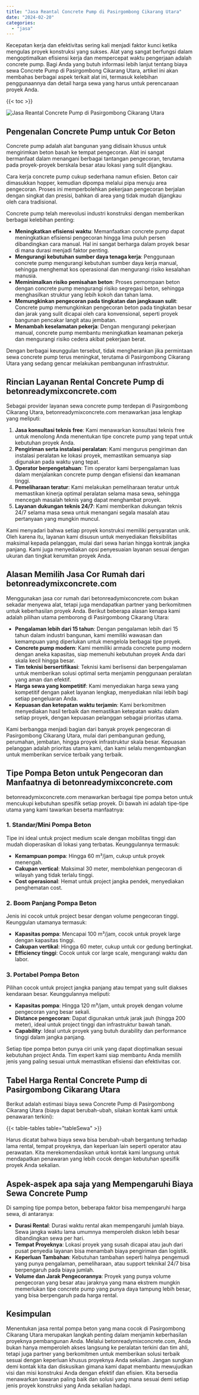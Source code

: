 ```yaml
---
title: "Jasa Reantal Concrete Pump di Pasirgombong Cikarang Utara"
date: "2024-02-20"
categories: 
  - "jasa"
---
```


Kecepatan kerja dan efektivitas sering kali menjadi faktor kunci ketika mengulas proyek konstruksi yang sukses. Alat yang sangat berfungsi dalam mengoptimalkan efisiensi kerja dan mempercepat waktu pengerjaan adalah concrete pump. Bagi Anda yang butuh informasi lebih lanjut tentang biaya sewa Concrete Pump di Pasirgombong Cikarang Utara, artikel ini akan membahas berbagai aspek terkait alat ini, termasuk kelebihan penggunaannya dan detail harga sewa yang harus untuk perencanaan proyek Anda.

{{< toc >}}

![Jasa Reantal Concrete Pump di Pasirgombong Cikarang Utara](https://betoncor8.github.io/pump/concrete-pump%20(3).png)

## Pengenalan Concrete Pump untuk Cor Beton

Concrete pump adalah alat bangunan yang didisain khusus untuk mengirimkan beton basah ke tempat pengecoran. Alat ini sangat bermanfaat dalam menangani berbagai tantangan pengecoran, terutama pada proyek-proyek berskala besar atau lokasi yang sulit dijangkau.

Cara kerja concrete pump cukup sederhana namun efisien. Beton cair dimasukkan hopper, kemudian dipompa melalui pipa menuju area pengecoran. Proses ini memperbolehkan pekerjaan pengecoran berjalan dengan singkat dan presisi, bahkan di area yang tidak mudah dijangkau oleh cara tradisional.

Concrete pump telah merevolusi industri konstruksi dengan memberikan berbagai kelebihan penting:

- **Meningkatkan efisiensi waktu**: Memanfaatkan concrete pump dapat meningkatkan efisiensi pengecoran hingga lima puluh persen dibandingkan cara manual. Hal ini sangat berharga dalam proyek besar di mana durasi menjadi faktor penting.
- **Mengurangi kebutuhan sumber daya tenaga kerja**: Penggunaan concrete pump mengurangi kebutuhan sumber daya kerja manual, sehingga menghemat kos operasional dan mengurangi risiko kesalahan manusia.
- **Meminimalkan risiko pemisahan beton**: Proses pemompaan beton dengan concrete pump mengurangi risiko segregasi beton, sehingga menghasilkan struktur yang lebih kokoh dan tahan lama.
- **Memungkinkan pengecoran pada tingkatan dan jangkauan sulit**: Concrete pump memungkinkan pengecoran beton pada tingkatan besar dan jarak yang sulit dicapai oleh cara konvensional, seperti proyek bangunan pencakar langit atau jembatan.
- **Menambah keselamatan pekerja**: Dengan mengurangi pekerjaan manual, concrete pump membantu meningkatkan keamanan pekerja dan mengurangi risiko cedera akibat pekerjaan berat.

Dengan berbagai keunggulan tersebut, tidak mengherankan jika permintaan sewa concrete pump terus meningkat, terutama di Pasirgombong Cikarang Utara yang sedang gencar melakukan pembangunan infrastruktur.

## Rincian Layanan Rental Concrete Pump di betonreadymixconcrete.com

Sebagai provider layanan sewa concrete pump terdepan di Pasirgombong Cikarang Utara, betonreadymixconcrete.com menawarkan jasa lengkap yang meliputi:

1. **Jasa konsultasi teknis free**: Kami menawarkan konsultasi teknis free untuk menolong Anda menentukan tipe concrete pump yang tepat untuk kebutuhan proyek Anda.
2. **Pengiriman serta instalasi peralatan**: Kami mengurus pengiriman dan instalasi peralatan ke lokasi proyek, memastikan semuanya siap digunakan pada waktu yang tepat.
3. **Operator berpengetahuan**: Tim operator kami berpengalaman luas dalam menjalankan concrete pump dengan efisiensi dan keamanan tinggi.
4. **Pemeliharaan teratur**: Kami melakukan pemeliharaan teratur untuk memastikan kinerja optimal peralatan selama masa sewa, sehingga mencegah masalah teknis yang dapat menghambat proyek.
5. **Layanan dukungan teknis 24/7**: Kami memberikan dukungan teknis 24/7 selama masa sewa untuk menangani segala masalah atau pertanyaan yang mungkin muncul.

Kami menyadari bahwa setiap proyek konstruksi memiliki persyaratan unik. Oleh karena itu, layanan kami disusun untuk menyediakan fleksibilitas maksimal kepada pelanggan, mulai dari sewa harian hingga kontrak jangka panjang. Kami juga menyediakan opsi penyesuaian layanan sesuai dengan ukuran dan tingkat kerumitan proyek Anda.

## Alasan Memilih Jasa Cor Rumah dari betonreadymixconcrete.com

Menggunakan jasa cor rumah dari betonreadymixconcrete.com bukan sekadar menyewa alat, tetapi juga mendapatkan partner yang berkomitmen untuk keberhasilan proyek Anda. Berikut beberapa alasan kenapa kami adalah pilihan utama pemborong di Pasirgombong Cikarang Utara:

- **Pengalaman lebih dari 15 tahun**: Dengan pengalaman lebih dari 15 tahun dalam industri bangunan, kami memiliki wawasan dan kemampuan yang diperlukan untuk mengelola berbagai tipe proyek.
- **Concrete pump modern**: Kami memiliki armada concrete pump modern dengan aneka kapasitas, siap memenuhi kebutuhan proyek Anda dari skala kecil hingga besar.
- **Tim teknisi bersertifikasi**: Teknisi kami berlisensi dan berpengalaman untuk memberikan solusi optimal serta menjamin penggunaan peralatan yang aman dan efektif.
- **Harga sewa yang kompetitif**: Kami menyediakan harga sewa yang kompetitif dengan paket layanan lengkap, menyediakan nilai lebih bagi setiap pengeluaran Anda.
- **Kepuasan dan ketepatan waktu terjamin**: Kami berkomitmen menyediakan hasil terbaik dan memastikan ketepatan waktu dalam setiap proyek, dengan kepuasan pelanggan sebagai prioritas utama.

Kami berbangga menjadi bagian dari banyak proyek pengecoran di Pasirgombong Cikarang Utara, mulai dari pembangunan gedung, perumahan, jembatan, hingga proyek infrastruktur skala besar. Kepuasan pelanggan adalah prioritas utama kami, dan kami selalu mengembangkan untuk memberikan service terbaik yang terbaik.

## Tipe Pompa Beton untuk Pengecoran dan Manfaatnya di betonreadymixconcrete.com

betonreadymixconcrete.com menawarkan berbagai tipe pompa beton untuk mencukupi kebutuhan spesifik setiap proyek. Di bawah ini adalah tipe-tipe utama yang kami tawarkan beserta manfaatnya:

### 1\. Standar/Mini Pompa Beton

Tipe ini ideal untuk project medium scale dengan mobilitas tinggi dan mudah dioperasikan di lokasi yang terbatas. Keunggulannya termasuk:

- **Kemampuan pompa**: Hingga 60 m³/jam, cukup untuk proyek menengah.
- **Cakupan vertical**: Maksimal 30 meter, membolehkan pengecoran di wilayah yang tidak terlalu tinggi.
- **Cost operasional**: Hemat untuk project jangka pendek, menyediakan penghematan cost.

### 2\. Boom Panjang Pompa Beton

Jenis ini cocok untuk project besar dengan volume pengecoran tinggi. Keunggulan utamanya termasuk:

- **Kapasitas pompa**: Mencapai 100 m³/jam, cocok untuk proyek large dengan kapasitas tinggi.
- **Cakupan vertikal**: Hingga 60 meter, cukup untuk cor gedung bertingkat.
- **Efficiency tinggi**: Cocok untuk cor large scale, mengurangi waktu dan labor.

### 3\. Portabel Pompa Beton

Pilihan cocok untuk project jangka panjang atau tempat yang sulit diakses kendaraan besar. Keunggulannya meliputi:

- **Kapasitas pompa**: Hingga 120 m³/jam, untuk proyek dengan volume pengecoran yang besar sekali.
- **Distance pengecoran**: Dapat digunakan untuk jarak jauh (hingga 200 meter), ideal untuk project tinggi dan infrastruktur bawah tanah.
- **Capability**: Ideal untuk proyek yang butuh durability dan performance tinggi dalam jangka panjang.

Setiap tipe pompa beton punya ciri unik yang dapat dioptimalkan sesuai kebutuhan project Anda. Tim expert kami siap membantu Anda memilih jenis yang paling sesuai untuk memastikan efisiensi dan efektivitas cor.

## Tabel Harga Rental Concrete Pump di Pasirgombong Cikarang Utara

Berikut adalah estimasi biaya sewa Concrete Pump di Pasirgombong Cikarang Utara (biaya dapat berubah-ubah, silakan kontak kami untuk penawaran terkini):

{{< table-tables table="tableSewa" >}}

Harus dicatat bahwa biaya sewa bisa berubah-ubah bergantung terhadap lama rental, tempat proyeknya, dan keperluan lain seperti operator atau perawatan. Kita merekomendasikan untuk kontak kami langsung untuk mendapatkan penawaran yang lebih cocok dengan kebutuhan spesifik proyek Anda sekalian.

## Aspek-aspek apa saja yang Mempengaruhi Biaya Sewa Concrete Pump

Di samping tipe pompa beton, beberapa faktor bisa mempengaruhi harga sewa, di antaranya:

- **Durasi Rental**: Durasi waktu rental akan mempengaruhi jumlah biaya. Sewa jangka waktu lama umumnya memperoleh diskon lebih besar dibandingkan sewa per hari.
- **Tempat Proyeknya**: Lokasi proyek yang susah dicapai atau jauh dari pusat penyedia layanan bisa menambah biaya pengiriman dan logistik.
- **Keperluan Tambahan**: Kebutuhan tambahan seperti halnya pengemudi yang punya pengalaman, pemeliharaan, atau support teknikal 24/7 bisa berpengaruh pada biaya jumlah.
- **Volume dan Jarak Pengecorannya**: Proyek yang punya volume pengecoran yang besar atau jaraknya yang mana ekstrem mungkin memerlukan tipe concrete pump yang punya daya tampung lebih besar, yang bisa berpengaruh pada harga rental.

## Kesimpulan

Menentukan jasa rental pompa beton yang mana cocok di Pasirgombong Cikarang Utara merupakan langkah penting dalam menjamin keberhasilan proyeknya pembangunan Anda. Melalui betonreadymixconcrete.com, Anda bukan hanya memperoleh akses langsung ke peralatan terkini dan tim ahli, tetapi juga partner yang berkomitmen untuk memberikan solusi terbaik sesuai dengan keperluan khusus proyeknya Anda sekalian. Jangan sungkan demi kontak kita dan diskusikan gimana kami dapat membantu mewujudkan visi dan misi konstruksi Anda dengan efektif dan efisien. Kita bersedia menawarkan tawaran paling baik dan solusi yang mana sesuai demi setiap jenis proyek konstruksi yang Anda sekalian hadapi.
